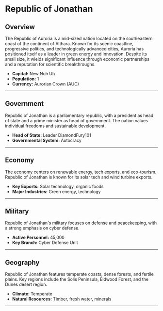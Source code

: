 # Republic of Jonathan

## Overview
The Republic of Auroria is a mid-sized nation located on the southeastern coast of the continent of Althara. Known for its scenic coastline, progressive politics, and technologically advanced cities, Auroria has positioned itself as a leader in green energy and innovation. Despite its small size, it wields significant influence through economic partnerships and a reputation for scientific breakthroughs.

- **Capital:** New Nuh Uh
- **Population:** 1
- **Currency:** Aurorian Crown (AUC)

---

## Government
Republic of Jonathan is a parliamentary republic, with a president as head of state and a prime minister as head of government. The nation values individual freedoms and sustainable development.

- **Head of State:** Leader DiamondFury101
- **Governmental System:** Autocracy

---

## Economy
The economy centers on renewable energy, tech exports, and eco-tourism. Republic of Jonathan is known for its solar tech and wind turbine exports.

- **Key Exports:** Solar technology, organic foods
- **Major Industries:** Green energy, technology

---

## Military
Republic of Jonathan's military focuses on defense and peacekeeping, with a strong emphasis on cyber defense.

- **Active Personnel:** 45,000
- **Key Branch:** Cyber Defense Unit

---

## Geography
Republic of Jonathan features temperate coasts, dense forests, and fertile plains. Key regions include the Solis Peninsula, Eldwood Forest, and the Dunes desert region.

- **Climate:** Temperate
- **Natural Resources:** Timber, fresh water, minerals

---